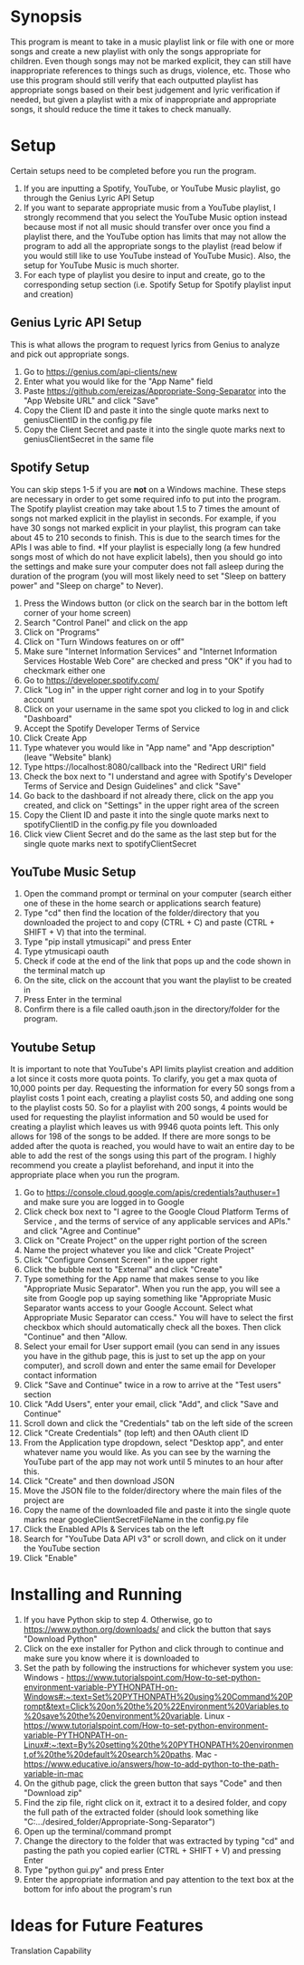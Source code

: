 # Synopsis

This program is meant to take in a music playlist link or file with one or more songs and create a new playlist with only the songs appropriate for children. Even though songs may not be marked explicit, they can still have inappropriate references to things such as drugs, violence, etc. Those who use this program should still verify that each outputted playlist has appropriate songs based on their best judgement and lyric verification if needed, but given a playlist with a mix of inappropriate and appropriate songs, it should reduce the time it takes to check manually.

# Setup

Certain setups need to be completed before you run the program.

1. If you are inputting a Spotify, YouTube, or YouTube Music playlist, go through the Genius Lyric API Setup
2. If you want to separate appropriate music from a YouTube playlist, I strongly recommend that you select the YouTube Music option instead because most if not all music should transfer over once you find a playlist there, and the YouTube option has limits that may not allow the program to add all the appropriate songs to the playlist (read below if you would still like to use YouTube instead of YouTube Music). Also, the setup for YouTube Music is much shorter.
3. For each type of playlist you desire to input and create, go to the corresponding setup section (i.e. Spotify Setup for Spotify playlist input and creation)

## Genius Lyric API Setup

This is what allows the program to request lyrics from Genius to analyze and pick out appropriate songs.

1. Go to https://genius.com/api-clients/new
2. Enter what you would like for the "App Name" field
3. Paste https://github.com/ereizas/Appropriate-Song-Separator into the "App Website URL" and click "Save"
4. Copy the Client ID and paste it into the single quote marks next to geniusClientID in the config.py file
5. Copy the Client Secret and paste it into the single quote marks next to geniusClientSecret in the same file

## Spotify Setup

You can skip steps 1-5 if you are **not** on a Windows machine. These steps are necessary in order to get some required info to put into the program. The Spotify playlist creation may take about 1.5 to 7 times the amount of songs not marked explicit in the playlist in seconds. For example, if you have 30 songs not marked explicit in your playlist, this program can take about 45 to 210 seconds to finish. This is due to the search times for the APIs I was able to find. *If your playlist is especially long (a few hundred songs most of which do not have explicit labels), then you should go into the settings and make sure your computer does not fall asleep during the duration of the program (you will most likely need to set "Sleep on battery power" and "Sleep on charge" to Never).

1. Press the Windows button (or click on the search bar in the bottom left corner of your home screen)
2. Search "Control Panel" and click on the app
3. Click on "Programs"
4. Click on "Turn Windows features on or off"
5. Make sure "Internet Information Services" and "Internet Information Services Hostable Web Core" are checked and press "OK" if you had to checkmark either one
6. Go to https://developer.spotify.com/
7. Click "Log in" in the upper right corner and log in to your Spotify account
8. Click on your username in the same spot you clicked to log in and click "Dashboard"
9. Accept the Spotify Developer Terms of Service
10. Click Create App
11. Type whatever you would like in "App name" and "App description" (leave "Website" blank)
12. Type https://localhost:8080/callback into the "Redirect URI" field
13. Check the box next to "I understand and agree with Spotify's Developer Terms of Service and Design Guidelines" and click "Save"
14. Go back to the dashboard if not already there, click on the app you created, and click on "Settings" in the upper right area of the screen
15. Copy the Client ID and paste it into the single quote marks next to spotifyClientID in the config.py file you downloaded
16. Click view Client Secret and do the same as the last step but for the single quote marks next to spotifyClientSecret

## YouTube Music Setup

1. Open the command prompt or terminal on your computer (search either one of these in the home search or applications search feature)
2. Type "cd" then find the location of the folder/directory that you downloaded the project to and copy (CTRL + C) and paste (CTRL + SHIFT + V) that into the terminal.
3. Type "pip install ytmusicapi" and press Enter
4. Type ytmusicapi oauth
5. Check if code at the end of the link that pops up and the code shown in the terminal match up
6. On the site, click on the account that you want the playlist to be created in
7. Press Enter in the terminal
8. Confirm there is a file called oauth.json in the directory/folder for the program.

## Youtube Setup

It is important to note that YouTube's API limits playlist creation and addition a lot since it costs more quota points. To clarify, you get a max quota of 10,000 points per day. Requesting the information for every 50 songs from a playlist costs 1 point each, creating a playlist costs 50, and adding one song to the playlist costs 50. So for a playlist with 200 songs, 4 points would be used for requesting the playlist information and 50 would be used for creating a playlist which leaves us with 9946 quota points left. This only allows for 198 of the songs to be added. If there are more songs to be added after the quota is reached, you would have to wait an entire day to be able to add the rest of the songs using this part of the program. I highly recommend you create a playlist beforehand, and input it into the appropriate place when you run the program.

1. Go to https://console.cloud.google.com/apis/credentials?authuser=1 and make sure you are logged in to Google
2. Click check box next to "I agree to the Google Cloud Platform Terms of Service , and the terms of service of any applicable services and APIs." and click "Agree and Continue"
3. Click on "Create Project" on the upper right portion of the screen
4. Name the project whatever you like and click "Create Project"
5. Click "Configure Consent Screen" in the upper right 
6. Click the bubble next to "External" and click "Create"
7. Type something for the App name that makes sense to you like "Appropriate Music Separator". When you run the app, you will see a site from Google pop up saying something like "Appropriate Music Separator wants access to your Google Account. Select what Appropriate Music Separator can ccess." You will have to select the first checkbox which should automatically check all the boxes. Then click "Continue" and then "Allow.
8. Select your email for User support email (you can send in any issues you have in the github page, this is just to set up the app on your computer), and scroll down and enter the same email for Developer contact information
9. Click "Save and Continue" twice in a row to arrive at the "Test users" section
10. Click "Add Users", enter your email, click "Add", and click "Save and Continue"
11. Scroll down and click the "Credentials" tab on the left side of the screen
12. Click "Create Credentials" (top left) and then OAuth client ID
13. From the Application type dropdown, select "Desktop app", and enter whatever name you would like. As you can see by the warning the YouTube part of the app may not work until 5 minutes to an hour after this.
14. Click "Create" and then download JSON
15. Move the JSON file to the folder/directory where the main files of the project are
16. Copy the name of the downloaded file and paste it into the single quote marks near googleClientSecretFileName in the config.py file
17. Click the Enabled APIs & Services tab on the left
18. Search for "YouTube Data API v3" or scroll down, and click on it under the YouTube section
19. Click "Enable"

# Installing and Running

1. If you have Python skip to step 4. Otherwise, go to https://www.python.org/downloads/ and click the button that says "Download Python"
2. Click on the exe installer for Python and click through to continue and make sure you know where it is downloaded to
3. Set the path by following the instructions for whichever system you use:
Windows - https://www.tutorialspoint.com/How-to-set-python-environment-variable-PYTHONPATH-on-Windows#:~:text=Set%20PYTHONPATH%20using%20Command%20Prompt&text=Click%20on%20the%20%22Environment%20Variables,to%20save%20the%20environment%20variable.
Linux - https://www.tutorialspoint.com/How-to-set-python-environment-variable-PYTHONPATH-on-Linux#:~:text=By%20setting%20the%20PYTHONPATH%20environment,of%20the%20default%20search%20paths.
Mac - https://www.educative.io/answers/how-to-add-python-to-the-path-variable-in-mac
4. On the github page, click the green button that says "Code" and then "Download zip"
5. Find the zip file, right click on it, extract it to a desired folder, and copy the full path of the extracted folder (should look something like "C:.../desired_folder/Appropriate-Song-Separator")
6. Open up the terminal/command prompt
7. Change the directory to the folder that was extracted by typing "cd" and pasting the path you copied earlier (CTRL + SHIFT + V) and pressing Enter
8. Type "python gui.py" and press Enter
9. Enter the appropriate information and pay attention to the text box at the bottom for info about the program's run

# Ideas for Future Features

Translation Capability